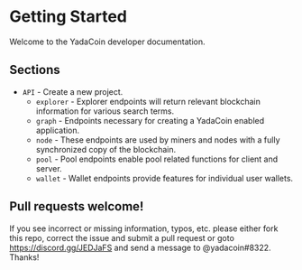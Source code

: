 # Getting Started

Welcome to the YadaCoin developer documentation.

## Sections

* `API` - Create a new project.
    * `explorer` - Explorer endpoints will return relevant blockchain information for various search terms.
    * `graph` - Endpoints necessary for creating a YadaCoin enabled application.
    * `node` - These endpoints are used by miners and nodes with a fully synchronized copy of the blockchain.
    * `pool` - Pool endpoints enable pool related functions for client and server.
    * `wallet` - Wallet endpoints provide features for individual user wallets.

## Pull requests welcome!

If you see incorrect or missing information, typos, etc. please either fork this repo, correct the issue and submit a pull request or goto https://discord.gg/JEDJaFS and send a message to @yadacoin#8322. Thanks!
